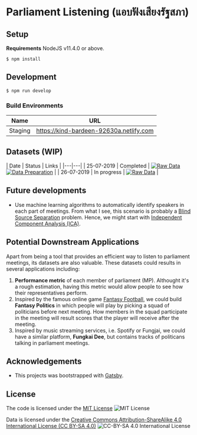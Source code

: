 # Parliament Listening (แอบฟังเสียงรัฐสภา)

## Setup
**Requirements** NodeJS v11.4.0 or above.

```
$ npm install 
```

## Development
```
$ npm run develop
```

### Build Environments
| Name | URL |
|---|---|
| Staging | https://kind-bardeen-92630a.netlify.com |

## Datasets (WIP)
| Date | Status | Links |
|---|---|
| 25-07-2019 | Completed |  [![Raw Data][sheet-badge]](https://docs.google.com/spreadsheets/d/1058PcZHySzumcATrGdv0fBVEyrfbhrOGnLhaMC7wYt0/edit#gid=432547432) [![Data Preparation][data-prep-badge]](https://colab.research.google.com/drive/12cejltipBUCh4c61OC9KH7B1MyftMEOM) |
| 26-07-2019 | In progress | [![Raw Data][sheet-badge]](https://docs.google.com/spreadsheets/d/1058PcZHySzumcATrGdv0fBVEyrfbhrOGnLhaMC7wYt0/edit#gid=432547432) |

## Future developments
- Use machine learning algorithms to automatically identify speakers in each part of meetings. From what I see, this scenario is probably a [Blind Source Separation][bss] problem. Hence, we might start with [Independent Component Analysis (ICA)][ica].

## Potential Downstream Applications
Apart from being a tool that provides an efficient way to listen to parliament meetings, its datasets are also valuable. These datasets could results in several applications including:
1. **Performance metric** of each member of parliament (MP). Althought it's a rough estimation, having this metric would allow people to see how their representatives perform.
2. Inspired by the famous online game [Fantasy Football][fantasy-premiere], we could build **Fantasy Politics** in which people will play by picking a squad of politicians before next meeting. How members in the squad participate in the meeting will result scores that the player will receive after the meeting.
3. Inspired by music streaming services, i.e. Spotify or Fungjai,  we could have a similar platform, **Fungkai Dee**,  but contains tracks of politicans talking in parliament meetings.


## Acknowledgements
- This projects was bootstrapped with [Gatsby][gatsby].

[gatsby]: https://www.gatsbyjs.org
[data-prep-badge]: https://img.shields.io/badge/-Data%20Preparation-brightgreen
[sheet-badge]: https://img.shields.io/badge/-Raw%20Data-brightgreen
[fantasy-premiere]: https://fantasy.premierleague.com
[ica]: https://en.wikipedia.org/wiki/Independent_component_analysis
[bss]: https://en.wikipedia.org/wiki/Signal_separation

## License

The code is licensed under the [MIT License](./LICENSE) ![MIT License](https://img.shields.io/github/license/codeforthailand/parliament-listening?style=flat-square)

Data is licensed under the [Creative Commons Attribution-ShareAlike 4.0 International License (CC BY-SA 4.0)](https://creativecommons.org/licenses/by-sa/4.0) ![CC-BY-SA 4.0 International License](https://i.creativecommons.org/l/by-sa/4.0/80x15.png)
